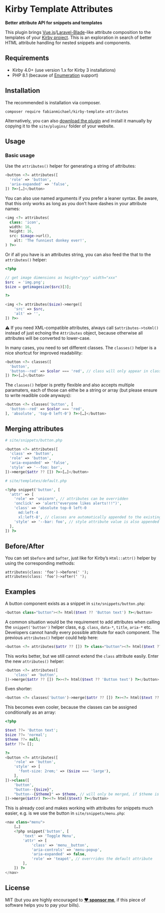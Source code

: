 # Kirby Template Attributes

**Better attribute API for snippets and templates**

This plugin brings [Vue.js](https://vuejs.org)/[Laravel-Blade](https://laravel.com/docs/9.x/blade#components)-like attribute composition to the templates of your [Kirby project](https://getkirby.com). This is an exploration in search of better HTML attribute handling for nested snippets and components.

## Requirements

- Kirby 4.0+ (use version 1.x for Kirby 3 installations)
- PHP 8.1 (because of [Enumeration](https://www.php.net/manual/en/language.types.enumerations.php) support)

## Installation

The recommended is installation via composer.

```
composer require fabianmichael/kirby-template-attributes
```

Alternatively, you can also [download the plugin](https://github.com/fabianmichael/kirby-template-attributes/archive/main.zip) and install it manually by copying it to the `site/plugins/` folder of your website.

## Usage

### Basic usage

Use the `attributes()` helper for generating a string of attributes:

```php
<button <?= attributes([
  'role' => 'button',
  'aria-expanded' => 'false',
]) ?>>[…]</button>
```
You can also use named arguments if you prefer a leaner syntax. Be aware, that this only works as long as you don’t have dashes in your attribute names:

```php 
<img <?= attributes(
  class: 'icon',
  width: 16,
  height: 16,
  src: $image->url(),
	alt: 'The funniest donkey ever!',
) ?>>
```

Or if all you have is an attributes string, you can also feed the that to the `attributes()` helper:

```php
<?php

// get image dimensions as height="yyy" width="xxx" 
$src  = 'img.png';
$size = getimagesize($src)[3];

?>

<img <?= attributes($size)->merge([
	'src' => $src,
	'alt' => '',
]) ?>>
```

⚠️ If you need XML-compatible attributes, always call `$attributes->toXml()` instead of just echoing the `Attributes` object, because otherwise all attributes will be converted to lower-case.

In many cases, you need to set different classes. The `classes()` helper is a nice shortcut for improved readability:

```php
<button <?= classes([
  'button',
  'button--red' => $color === 'red', // class will only appear in class attribute, if condition is true
]) ?>>[…]</button>
```

The `classes()` helper is pretty flexible and also accepts multiple paramaters, each of those can eithe be a string or array (but please ensure to write readible code anyways):

```php
<button <?= classes('button', [
  'button--red' => $color === 'red',
], 'absolute', 'top-0 left-0') ?>>[…]</button>
```

## Merging attributes

```php
# site/snippets/button.php

<button <?= attributes([
  'class' => 'button',
  'role' => 'button',
  'aria-expanded' => 'false',
  'style' => '--foo: bar',
])->merge($attr ?? []) ?>>[…]</button>

# site/templates/default.php

<?php snippet('button', [
  'attr' => [
    'role' => 'unicorn', // attributes can be overridden
    'onclick' => 'alert("everyone likes alerts!!!")',
    'class' => 'absolute top-0 left-0
      md:left-4
      xl:left-8', // classes are automatically appended to the existing attribute value and surplus whitespace is trimmed
    'style' => '--bar: foo', // style attribute value is also appended to the original value
  ],
]) ?>
```

## Before/After

You can set `$before` and `$after`, just like for Kirby’s `Html::attr()` helper by using the corresponding methods:

```
attributes(class: 'foo')->before(' ');
attributes(class: 'foo')->after(' ');
```

## Examples

A button component exists as a snippet in `site/snippets/button.php`:

```php
<button class="button"><?= html($text ?? 'Button text') ?></button>
```

A common situation would be the requirement to add attributes when calling the `snippet('button')` helper class, e.g. `class`, `data-*`, `title`, `aria-*` etc. Developers cannot handly every possible attribute for each component. The previous `attributes()` helper could help here:

```php
<button <?= attributes($attr ?? []) ?> class="button"><?= html($text ?? 'Button text') ?></button>
```

This works better, but we still cannot extend the `class` attribute easily. Enter the new `attributes()` helper:

```php
<button <?= attributes([
    'class' => 'button',
])->merge($attr ?? []) ?>><?= html($text ?? 'Button text') ?></button>
```

Even shorter:

```php
<button <?= classes('button')->merge($attr ?? []) ?>><?= html($text ?? 'Button text') ?></button>
```

This becomes even cooler, because the classes can be assigned conditionally as an array:

```php
<?php

$text ??= 'Button text';
$size ??= 'normal';
$theme ??= null;
$attr ??= [];

?>
<button <?= attributes([
    'role' => 'button',
    'style' => [
      'font-size: 2rem;' => ($size === 'large'),
    ],
])->class([
    'button',
    "button--{$size}",
    "button--{$theme}" => $theme, // will only be merged, if $theme is trueish
])->merge($attr) ?>><?= html($text) ?></button>
```

This is already cool and makes working with attributes for snippets much easier, e.g. is we use the button in `site/snippets/menu.php`:

```php
<nav class="menu">
    […]
    <?php snippet('button', [
        'text' => 'Toggle Menu',
        'attr' => [
            'class' => 'menu__button',
            'aria-controls' => 'menu-popup',
            'aria-expanded' => false,
            'role' => 'teapot', // overrrides the default attribute
        ],
    ]) ?>
</nav>
```


## License

MIT (but you are highly encouraged to **[❤️ sponsor me](https://github.com/sponsors/fabianmichael)**, if this piece of software helps you to pay your bills).
